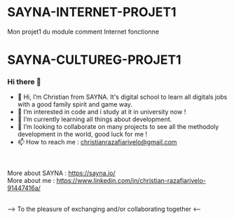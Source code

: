# SAYNA-INTERNET-PROJET1
Mon projet1 du module comment Internet fonctionne


# SAYNA-CULTUREG-PROJET1

### Hi there 👋

- 👋 Hi, I’m Christian from SAYNA. It's digital school to learn all digitals jobs with a good family spirit and game way.
- 👀 I’m interested in code and i study at it in university now !
- 🌱 I’m currently learning all things about development.
- 💞️ I’m looking to collaborate on many projects to see all the methodoly development in the world, good luck for me !
- 📫 How to reach me : christianrazafiarivelo@gmail.com

<br><br>
More about SAYNA : https://sayna.io/<br>
More about me : https://www.linkedin.com/in/christian-razafiarivelo-91447416a/
<br><br>

--> To the pleasure of exchanging and/or collaborating together <--
